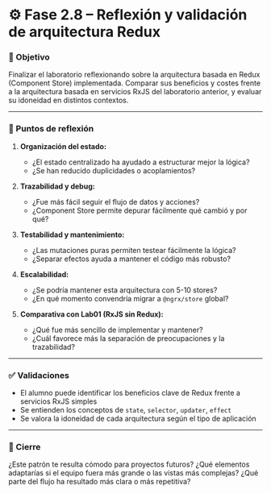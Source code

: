 # ⚙️ Fase 2.8 – Reflexión y validación de arquitectura Redux

### 🎯 Objetivo

Finalizar el laboratorio reflexionando sobre la arquitectura basada en Redux (Component Store) implementada. Comparar sus beneficios y costes frente a la arquitectura basada en servicios RxJS del laboratorio anterior, y evaluar su idoneidad en distintos contextos.

---

### 🧠 Puntos de reflexión

1. **Organización del estado:**

   * ¿El estado centralizado ha ayudado a estructurar mejor la lógica?
   * ¿Se han reducido duplicidades o acoplamientos?

2. **Trazabilidad y debug:**

   * ¿Fue más fácil seguir el flujo de datos y acciones?
   * ¿Component Store permite depurar fácilmente qué cambió y por qué?

3. **Testabilidad y mantenimiento:**

   * ¿Las mutaciones puras permiten testear fácilmente la lógica?
   * ¿Separar efectos ayuda a mantener el código más robusto?

4. **Escalabilidad:**

   * ¿Se podría mantener esta arquitectura con 5-10 stores?
   * ¿En qué momento convendría migrar a `@ngrx/store` global?

5. **Comparativa con Lab01 (RxJS sin Redux):**

   * ¿Qué fue más sencillo de implementar y mantener?
   * ¿Cuál favorece más la separación de preocupaciones y la trazabilidad?

---

### ✅ Validaciones

* El alumno puede identificar los beneficios clave de Redux frente a servicios RxJS simples
* Se entienden los conceptos de `state`, `selector`, `updater`, `effect`
* Se valora la idoneidad de cada arquitectura según el tipo de aplicación

---

### 💬 Cierre

¿Este patrón te resulta cómodo para proyectos futuros? ¿Qué elementos adaptarías si el equipo fuera más grande o las vistas más complejas? ¿Qué parte del flujo ha resultado más clara o más repetitiva?

